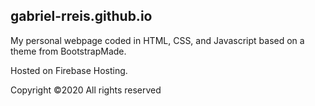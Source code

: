 ## gabriel-rreis.github.io

My personal webpage coded in HTML, CSS, and Javascript based on a theme from BootstrapMade. 

Hosted on Firebase Hosting.

Copyright ©2020 All rights reserved

